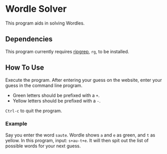 # Wordle Solver

This program aids in solving Wordles.

## Dependencies

This program currently requires [ripgrep](https://github.com/BurntSushi/ripgrep), `rg`, to be installed.

## How To Use

Execute the program.  After entering your guess on the website, enter your guess in the command line program.

- Green letters should be prefixed with a `+`.
- Yellow letters should be prefixed with a `-`.

`Ctrl-c` to quit the program.

### Example

Say you enter the word `saute`.  Wordle shows `a` and `e` as green, and `t` as
yellow.  In this program, input: `s+au-t+e`.  It will then spit out the list of
possible words for your next guess.
